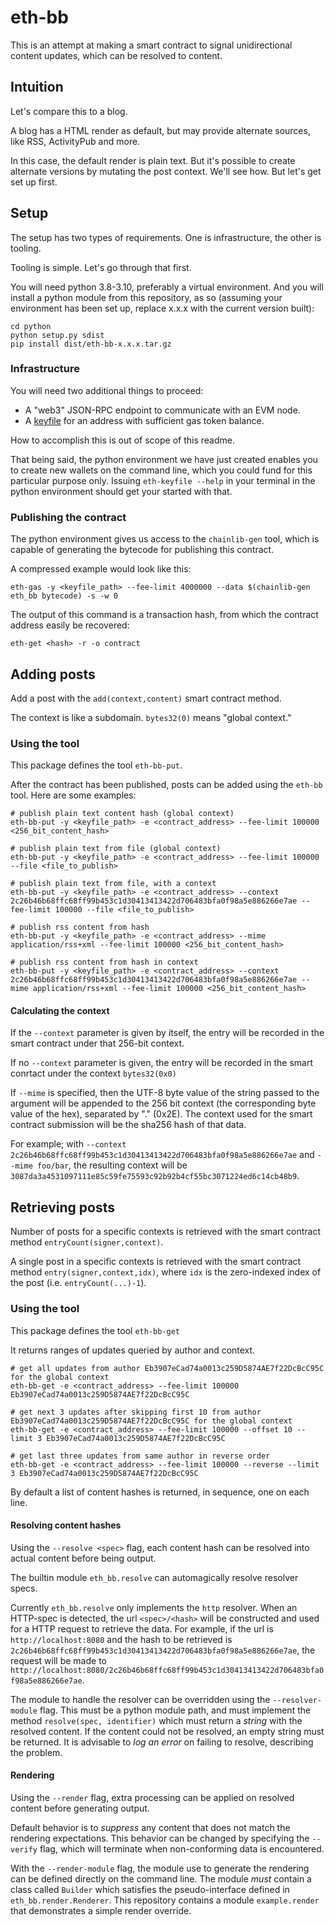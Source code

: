 # eth-bb

This is an attempt at making a smart contract to signal unidirectional content updates, which can be resolved to content.


## Intuition

Let's compare this to a blog.

A blog has a HTML render as default, but may provide alternate sources, like RSS, ActivityPub and more.

In this case, the default render is plain text. But it's possible to create alternate versions by mutating the post context. We'll see how. But let's get set up first.


## Setup

The setup has two types of requirements. One is infrastructure, the other is tooling.

Tooling is simple. Let's go through that first.

You will need python 3.8-3.10, preferably a virtual environment. And you will install a python module from this repository, as so (assuming your environment has been set up, replace x.x.x with the current version built):

```
cd python
python setup.py sdist
pip install dist/eth-bb-x.x.x.tar.gz
```

### Infrastructure

You will need two additional things to proceed:

- A "web3" JSON-RPC endpoint to communicate with an EVM node.
- A [keyfile](https://github.com/ethereum/wiki/wiki/Web3-Secret-Storage-Definition) for an address with sufficient gas token balance.

How to accomplish this is out of scope of this readme.

That being said, the python environment we have just created enables you to create new wallets on the command line, which you could fund for this particular purpose only. Issuing `eth-keyfile --help` in your terminal in the python environment should get your started with that.


### Publishing the contract

The python environment gives us access to the `chainlib-gen` tool, which is capable of generating the bytecode for publishing this contract.

A compressed example would look like this:

```
eth-gas -y <keyfile_path> --fee-limit 4000000 --data $(chainlib-gen eth_bb bytecode) -s -w 0
```

The output of this command is a transaction hash, from which the contract address easily be recovered:

```
eth-get <hash> -r -o contract
```


## Adding posts

Add a post with the `add(context,content)` smart contract method.

The context is like a subdomain. `bytes32(0)` means "global context."


### Using the tool

This package defines the tool `eth-bb-put`. 

After the contract has been published, posts can be added using the `eth-bb` tool. Here are some examples:

```
# publish plain text content hash (global context)
eth-bb-put -y <keyfile_path> -e <contract_address> --fee-limit 100000 <256_bit_content_hash>

# publish plain text from file (global context)
eth-bb-put -y <keyfile_path> -e <contract_address> --fee-limit 100000 --file <file_to_publish>

# publish plain text from file, with a context
eth-bb-put -y <keyfile_path> -e <contract_address> --context 2c26b46b68ffc68ff99b453c1d30413413422d706483bfa0f98a5e886266e7ae --fee-limit 100000 --file <file_to_publish>

# publish rss content from hash 
eth-bb-put -y <keyfile_path> -e <contract_address> --mime application/rss+xml --fee-limit 100000 <256_bit_content_hash>

# publish rss content from hash in context
eth-bb-put -y <keyfile_path> -e <contract_address> --context 2c26b46b68ffc68ff99b453c1d30413413422d706483bfa0f98a5e886266e7ae --mime application/rss+xml --fee-limit 100000 <256_bit_content_hash>
```


#### Calculating the context

If the `--context` parameter is given by itself, the entry will be recorded in the smart contract under that 256-bit context.

If no `--context` parameter is given, the entry will be recorded in the smart conrtact under the context `bytes32(0x0)`

If `--mime` is specified, then the UTF-8 byte value of the string passed to the argument will be appended to the 256 bit context (the corresponding byte value of the hex), separated by "." (0x2E). The context used for the smart contract submission will be the sha256 hash of that data.

For example; with `--context 2c26b46b68ffc68ff99b453c1d30413413422d706483bfa0f98a5e886266e7ae` and `--mime foo/bar`, the resulting context will be `3087da3a4531097111e85c59fe75593c92b92b4cf55bc3071224ed6c14cb48b9`.


## Retrieving posts

Number of posts for a specific contexts is retrieved with the smart contract method `entryCount(signer,context)`.

A single post in a specific contexts is retrieved with the smart contract method `entry(signer,context,idx)`, where `idx` is the zero-indexed index of the post (i.e. `entryCount(...)-1`).


### Using the tool

This package defines the tool `eth-bb-get`

It returns ranges of updates queried by author and context.


```
# get all updates from author Eb3907eCad74a0013c259D5874AE7f22DcBcC95C for the global context
eth-bb-get -e <contract_address> --fee-limit 100000 Eb3907eCad74a0013c259D5874AE7f22DcBcC95C

# get next 3 updates after skipping first 10 from author Eb3907eCad74a0013c259D5874AE7f22DcBcC95C for the global context
eth-bb-get -e <contract_address> --fee-limit 100000 --offset 10 --limit 3 Eb3907eCad74a0013c259D5874AE7f22DcBcC95C

# get last three updates from same author in reverse order
eth-bb-get -e <contract_address> --fee-limit 100000 --reverse --limit 3 Eb3907eCad74a0013c259D5874AE7f22DcBcC95C
```

By default a list of content hashes is returned, in sequence, one on each line.


#### Resolving content hashes

Using the `--resolve <spec>` flag, each content hash can be resolved into actual content before being output.

The builtin module `eth_bb.resolve` can automagically resolve resolver specs.

Currently `eth_bb.resolve` only implements the `http` resolver. When an HTTP-spec is detected, the url `<spec>/<hash>` will be constructed and used for a HTTP request to retrieve the data. For example, if the url is `http://localhost:8080` and the hash to be retrieved is `2c26b46b68ffc68ff99b453c1d30413413422d706483bfa0f98a5e886266e7ae`, the request will be made to `http://localhost:8080/2c26b46b68ffc68ff99b453c1d30413413422d706483bfa0f98a5e886266e7ae`.

The module to handle the resolver can be overridden using the `--resolver-module` flag. This must be a python module path, and must implement the method `resolve(spec, identifier)` which must return a _string_ with the resolved content. If the content could not be resolved, an empty string must be returned. It is advisable to _log an error_ on failing to resolve, describing the problem.


#### Rendering

Using the `--render` flag, extra processing can be applied on resolved content before generating output.

Default behavior is to _suppress_ any content that does not match the rendering expectations. This behavior can be changed by specifying the `--verify` flag, which will terminate when non-conforming data is encountered.

With the `--render-module` flag, the module use to generate the rendering can be defined directly on the command line. The module _must_ contain a class called `Builder` which satisfies the pseudo-interface defined in `eth_bb.render.Renderer`. This repository contains a module `example.render` that demonstrates a simple render override.

